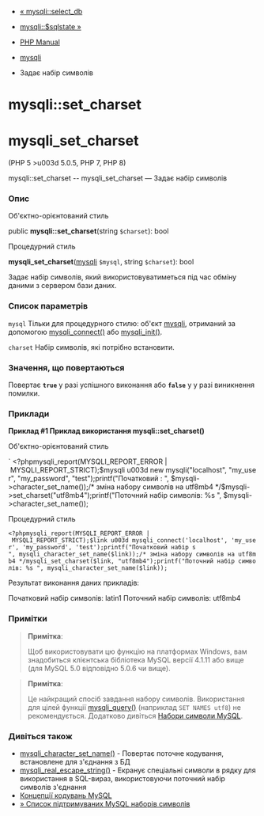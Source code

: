 - [« mysqli::select_db](mysqli.select-db.md)
- [mysqli::$sqlstate »](mysqli.sqlstate.md)

- [PHP Manual](index.md)
- [mysqli](class.mysqli.md)
- Задає набір символів

# mysqli::set_charset

# mysqli_set_charset

(PHP 5 \>u003d 5.0.5, PHP 7, PHP 8)

mysqli::set_charset -- mysqli_set_charset — Задає набір символів

### Опис

Об'єктно-орієнтований стиль

public **mysqli::set_charset**(string `$charset`): bool

Процедурний стиль

**mysqli_set_charset**([mysqli](class.mysqli.md) `$mysql`, string
`$charset`): bool

Задає набір символів, який використовуватиметься під час обміну даними з
сервером бази даних.

### Список параметрів

`mysql`
Тільки для процедурного стилю: об'єкт [mysqli](class.mysqli.md),
отриманий за допомогою [mysqli_connect()](function.mysqli-connect.md)
або [mysqli_init()](mysqli.init.md).

`charset`
Набір символів, які потрібно встановити.

### Значення, що повертаються

Повертає **`true`** у разі успішного виконання або **`false`** у
у разі виникнення помилки.

### Приклади

**Приклад #1 Приклад використання **mysqli::set_charset()****

Об'єктно-орієнтований стиль

` <?phpmysqli_report(MYSQLI_REPORT_ERROR | MYSQLI_REPORT_STRICT);$mysqli u003d new mysqli("localhost", "my_user", "my_password", "test");printf("Початковий :
", $mysqli->character_set_name());/* зміна набору символів на utf8mb4 */$mysqli->set_charset("utf8mb4");printf("Поточний набір символів: %s
", $mysqli->character_set_name());

Процедурний стиль

` <?phpmysqli_report(MYSQLI_REPORT_ERROR | MYSQLI_REPORT_STRICT);$link u003d mysqli_connect('localhost', 'my_user', 'my_password', 'test');printf("Початковий набір s
", mysqli_character_set_name($link));/* зміна набору символів на utf8mb4 */mysqli_set_charset($link, "utf8mb4");printf("Поточний набір символів: %s
", mysqli_character_set_name($link)); `

Результат виконання даних прикладів:

Початковий набір символів: latin1
Поточний набір символів: utf8mb4

### Примітки

> **Примітка**:
>
> Щоб використовувати цю функцію на платформах Windows, вам знадобиться
> клієнтська бібліотека MySQL версії 4.1.11 або вище (для MySQL 5.0
> відповідно 5.0.6 чи вище).

> **Примітка**:
>
> Це найкращий спосіб завдання набору символів. Використання для
> цілей функції [mysqli_query()](mysqli.query.md) (наприклад
> `SET NAMES utf8`) не рекомендується. Додатково дивіться [Набори
> символи MySQL](mysqlinfo.concepts.charset.md).

### Дивіться також

- [mysqli_character_set_name()](mysqli.character-set-name.md) -
Повертає поточне кодування, встановлене для з'єднання з БД
- [mysqli_real_escape_string()](mysqli.real-escape-string.md) -
Екранує спеціальні символи в рядку для використання в
SQL-вираз, використовуючи поточний набір символів з'єднання
- [Концепції кодувань MySQL](mysqlinfo.concepts.charset.md)
- [» Список підтримуваних MySQL наборів
символів](http://dev.mysql.com/doc/mysql/en/charset-charsets.md)
